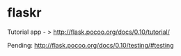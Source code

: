 # flaskr

Tutorial app - > http://flask.pocoo.org/docs/0.10/tutorial/

Pending: http://flask.pocoo.org/docs/0.10/testing/#testing
